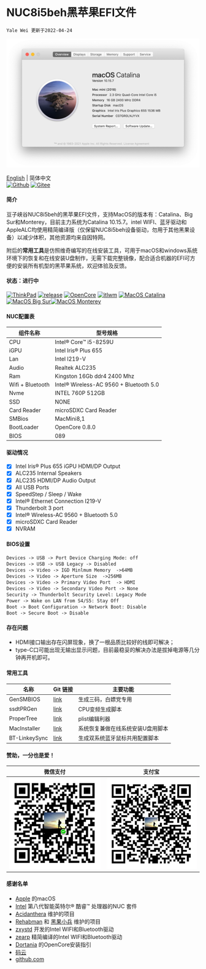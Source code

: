 # NUC8i5beh黑苹果EFI文件
`Yale Wei 更新于2022-04-24`

![Catalina](./pic/AboutThisMac_10.15.7.png)

[English](./README.md) | 简体中文  
[![Github](https://img.shields.io/badge/Github-blue.svg)](https://github.com/longanw/nuc8i5beh) [![Gitee](https://img.shields.io/badge/Gitee-brightgreen.svg)](https://gitee.com/yalewei/nuc8i5beh)

#### 简介
豆子峡谷NUC8i5beh的黑苹果EFI文件，支持MacOS的版本有：Catalina、Big Sur和Monterey，目前主力系统为Catalina 10.15.7。intel WIFI、蓝牙驱动和AppleALC均使用精简编译版（仅保留NUC8i5beh设备驱动，勿用于其他黑果设备）以减少体积，其他资源均来自因特网。

附后的**常用工具**是仿照维奇编写的在线安装工具，可用于macOS和windows系统环境下的恢复和在线安装U盘制作，无需下载完整镜像，配合适合机器的EFI可方便的安装所有机型的黑苹果系统，欢迎体验及反馈。

#### 状态：进行中
[![ThinkPad](https://img.shields.io/badge/NUC-NUC8i5BEH-blue.svg)](https://ark.intel.com/content/www/cn/zh/ark/products/126148/intel-nuc-kit-nuc8i5beh.html?wapkw=nuc8i5beh) [![release](https://img.shields.io/badge/Download-latest-brightgreen.svg)](https://github.com/longanw/nuc8i5beh/releases) [![OpenCore](https://img.shields.io/badge/OpenCore-0.8.0-blue.svg)](https://github.com/acidanthera/OpenCorePkg/releases/latest) [![itlwm](https://img.shields.io/badge/itlwm-2.2-blue.svg)](https://github.com/OpenIntelWireless/itlwm/releases) [![MacOS Catalina](https://img.shields.io/badge/macOS-10.15.7-brightgreen.svg)](https://www.apple.com/macos/catalina/) [![MacOS Big Sur](https://img.shields.io/badge/macOS-11.6.5-blue.svg)](https://www.apple.com/macos/big-sur/)[![MacOS Monterey](https://img.shields.io/badge/macOS-12.3.1-purple.svg)](https://www.apple.com/macos/monterey/)

#### NUC配置表

| 组件名称          | 型号规格                                 |
| ---------------- | ---------------------------------------|
| CPU              | Intel® Core™ i5-8259U                  |
| iGPU             | Intel Iris® Plus 655                   |
| Lan              | Intel I219-V                           |
| Audio            | Realtek ALC235                         |
| Ram              | Kingston 16Gb ddr4 2400 Mhz            |
| Wifi + Bluetooth | Intel® Wireless-AC 9560 + Bluetooth 5.0|
| Nvme             | INTEL 760P 512GB                       |
| SSD              | NONE                                   |
| Card Reader      | microSDXC Card Reader                  |
| SMBios           | MacMini8,1                             |
| BootLoader       | OpenCore 0.8.0                         |
| BIOS             | 089                                    |

#### 驱动情况

- [x] Intel Iris® Plus 655 iGPU HDMI/DP Output
- [x] ALC235 Internal Speakers
- [x] ALC235 HDMI/DP Audio Output
- [x] All USB Ports 
- [x] SpeedStep / Sleep / Wake
- [x] Intel® Ethernet Connection I219-V
- [x] Thunderbolt 3 port
- [x] Intel® Wireless-AC 9560 + Bluetooth 5.0
- [x] microSDXC Card Reader
- [x] NVRAM

#### BIOS设置
```
Devices -> USB -> Port Device Charging Mode: off
Devices -> USB -> USB Legacy -> Disabled
Devices -> Video -> IGD Minlmum Memory  ->64MB
Devices -> Video -> Aperture Size  ->256MB
Devices -> Video -> Primary Video Port  -> HDMI
Devices -> Video -> Secondary Video Port -> None
Security -> Thunderbolt Security Level: Legacy Mode
Power -> Wake on LAN from S4/S5: Stay Off
Boot -> Boot Configuration -> Network Boot: Disable
Boot -> Secure Boot -> Disable
```
#### 存在问题
- HDMI接口输出存在闪屏现象，换了一根品质比较好的线即可解决；
- type-C口可能出现无输出显示问题，目前最稳妥的解决办法是拔掉电源等几分钟再开机即可。

#### 常用工具

| 名称 | Git 链接 | 主要功能 |
| ---| --- | --- |
| GenSMBIOS| [link](https://github.com/corpnewt/GenSMBIOS) | 生成三码，白嫖党专用 |
| ssdtPRGen| [link](https://github.com/Piker-Alpha/ssdtPRGen.sh) | CPU变频生成脚本 |
| ProperTree| [link](https://github.com/corpnewt/ProperTree) | plist编辑利器 |
| MacInstaller| [link](https://github.com/longanw/nuc8i5beh/blob/master/tools/MacInstaller.zip) | 系统恢复兼做在线系统安装U盘用脚本   |
| BT-LinkeySync| [link](https://github.com/digitalbirdo/BT-LinkkeySync) | 生成双系统蓝牙鼠标共用配置脚本 |

#### 赞助，一分也是爱！

| 微信支付 | 支付宝 | 
| ---| --- |
| ![WePay](./pic/WePay.png) | ![alipay](./pic/Alipay.png) |

#### 感谢名单

- [Apple](https://www.apple.com) 的macOS
- [Intel](https://ark.intel.com/content/www/cn/zh/ark/products/series/129705/intel-nuc-kit-with-8th-generation-intel-core-processors.html) 第八代智能英特尔® 酷睿™ 处理器的NUC 套件
- [Acidanthera](https://github.com/acidanthera) 维护的项目
- [Rehabman](https://github.com/RehabMan) 和 [黑果小兵](https://github.com/daliansky) 维护的项目
- [zxystd](https://github.com/OpenIntelWireless/itlwm) 开发的Intel WIFI和Bluetooth驱动
- [zearp](https://github.com/zearp/Nucintosh) 精简编译的Intel WIFI和Bluetooth驱动
- [Dortania](https://dortania.github.io/OpenCore-Install-Guide/) 的OpenCore安装指引
- [码云](https://gitee.com) 
- [github.com](https://github.com) 




